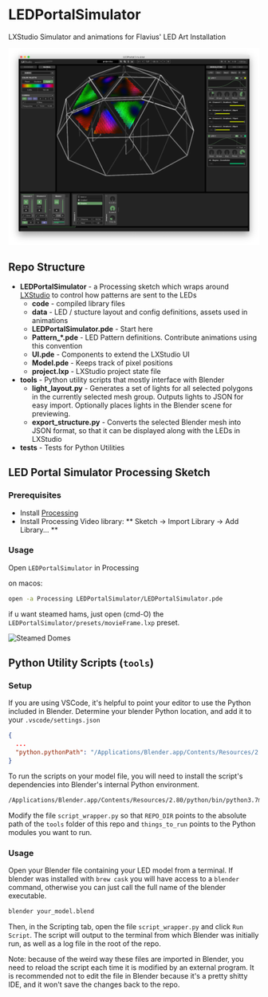 # LEDPortalSimulator
LXStudio Simulator and animations for Flavius' LED Art Installation

![Demo](demo.png)

## Repo Structure

- **LEDPortalSimulator** - a Processing sketch which wraps around
  [LXStudio](https://github.com/heronarts/LXStudio) to control how patterns are sent to the LEDs
  - **code** - compiled library files
  - **data** - LED / stucture layout and config definitions, assets used in animations
  - **LEDPortalSimulator.pde** - Start here
  - **Pattern_\*.pde** - LED Pattern definitions. Contribute animations using this convention
  - **UI.pde** - Components to extend the LXStudio UI
  - **Model.pde** - Keeps track of pixel positions
  - **project.lxp** - LXStudio project state file
- **tools** - Python utility scripts that mostly interface with Blender
  - **light_layout.py** - Generates a set of lights for all selected polygons in the currently
  selected mesh group. Outputs lights to JSON for easy import. Optionally places lights in the
  Blender scene for previewing.
  - **export_structure.py** - Converts the selected Blender mesh into JSON format, so that it can
  be displayed along with the LEDs in LXStudio
- **tests** - Tests for Python Utilities

## LED Portal Simulator Processing Sketch

### Prerequisites

- Install [Processing](https://processing.org/)
- Install Processing Video library: ** Sketch → Import Library → Add Library... **

### Usage

Open `LEDPortalSimulator` in Processing

on macos:

```bash
open -a Processing LEDPortalSimulator/LEDPortalSimulator.pde
```

if u want steamed hams, just open (cmd-O) the  `LEDPortalSimulator/presets/movieFrame.lxp` preset.

![Steamed Domes](steamed%20domes.gif)

## Python Utility Scripts (`tools`)

### Setup

If you are using VSCode, it's helpful to point your editor to use the Python included in Blender.
Determine your blender Python location, and add it to your `.vscode/settings.json`

```json
{
  ...
  "python.pythonPath": "/Applications/Blender.app/Contents/Resources/2.80/python/bin/python3.7m"
}
```

To run the scripts on your model file, you will need to install the script's dependencies into
Blender's internal Python environment.

```bash
/Applications/Blender.app/Contents/Resources/2.80/python/bin/python3.7m -m pip install -r tools/requirements.txt
```

Modify the file `script_wrapper.py` so that `REPO_DIR` points to the absolute path of the `tools`
folder of this repo and `things_to_run` points to the Python modules you want to run.

### Usage

Open your Blender file containing your LED model from a terminal. If blender was installed with
`brew cask` you will have access to a `blender` command, otherwise you can just call the full name
of the blender executable.

```bash
blender your_model.blend
```

Then, in the Scripting tab, open the file `script_wrapper.py` and click `Run Script`. The script
will output to the terminal from which Blender was initially run, as well as a log file in the root
of the repo.

Note: because of the weird way these files are imported in Blender, you need to reload the script
each time it is modified by an external program. It is recommended not to edit the file in Blender
because it's a pretty shitty IDE, and it won't save the changes back to the repo.
